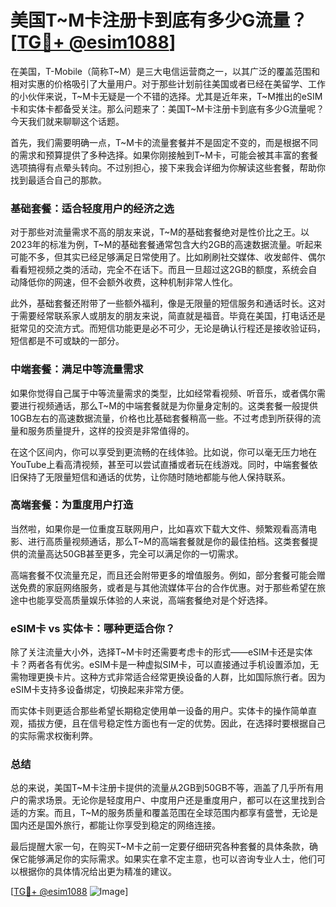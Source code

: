 # 美国T~M卡注册卡到底有多少G流量？[[TG💪+ @esim1088](https://t.me/s/esim1088)]

在美国，T-Mobile（简称T~M）是三大电信运营商之一，以其广泛的覆盖范围和相对实惠的价格吸引了大量用户。对于那些计划前往美国或者已经在美留学、工作的小伙伴来说，T~M卡无疑是一个不错的选择。尤其是近年来，T~M推出的eSIM卡和实体卡都备受关注。那么问题来了：美国T~M卡注册卡到底有多少G流量呢？今天我们就来聊聊这个话题。

首先，我们需要明确一点，T~M卡的流量套餐并不是固定不变的，而是根据不同的需求和预算提供了多种选择。如果你刚接触到T~M卡，可能会被其丰富的套餐选项搞得有点晕头转向。不过别担心，接下来我会详细为你解读这些套餐，帮助你找到最适合自己的那款。

### 基础套餐：适合轻度用户的经济之选

对于那些对流量需求不高的朋友来说，T~M的基础套餐绝对是性价比之王。以2023年的标准为例，T~M的基础套餐通常包含大约2GB的高速数据流量。听起来可能不多，但其实已经足够满足日常使用了。比如刷刷社交媒体、收发邮件、偶尔看看短视频之类的活动，完全不在话下。而且一旦超过这2GB的额度，系统会自动降低你的网速，但不会额外收费，这种机制非常人性化。

此外，基础套餐还附带了一些额外福利，像是无限量的短信服务和通话时长。这对于需要经常联系家人或朋友的朋友来说，简直就是福音。毕竟在美国，打电话还是挺常见的交流方式。而短信功能更是必不可少，无论是确认行程还是接收验证码，短信都是不可或缺的一部分。

### 中端套餐：满足中等流量需求

如果你觉得自己属于中等流量需求的类型，比如经常看视频、听音乐，或者偶尔需要进行视频通话，那么T~M的中端套餐就是为你量身定制的。这类套餐一般提供10GB左右的高速数据流量，价格也比基础套餐稍高一些。不过考虑到所获得的流量和服务质量提升，这样的投资是非常值得的。

在这个区间内，你可以享受到更流畅的在线体验。比如说，你可以毫无压力地在YouTube上看高清视频，甚至可以尝试直播或者玩在线游戏。同时，中端套餐依旧保持了无限量短信和通话的优势，让你随时随地都能与他人保持联系。

### 高端套餐：为重度用户打造

当然啦，如果你是一位重度互联网用户，比如喜欢下载大文件、频繁观看高清电影、进行高质量视频通话，那么T~M的高端套餐就是你的最佳拍档。这类套餐提供的流量高达50GB甚至更多，完全可以满足你的一切需求。

高端套餐不仅流量充足，而且还会附带更多的增值服务。例如，部分套餐可能会赠送免费的家庭网络服务，或者是与其他流媒体平台的合作优惠。对于那些希望在旅途中也能享受高质量娱乐体验的人来说，高端套餐绝对是个好选择。

### eSIM卡 vs 实体卡：哪种更适合你？

除了关注流量大小外，选择T~M卡时还需要考虑卡的形式——eSIM卡还是实体卡？两者各有优劣。eSIM卡是一种虚拟SIM卡，可以直接通过手机设置添加，无需物理更换卡片。这种方式非常适合经常更换设备的人群，比如国际旅行者。因为eSIM卡支持多设备绑定，切换起来非常方便。

而实体卡则更适合那些希望长期稳定使用单一设备的用户。实体卡的操作简单直观，插拔方便，且在信号稳定性方面也有一定的优势。因此，在选择时要根据自己的实际需求权衡利弊。

### 总结

总的来说，美国T~M卡注册卡提供的流量从2GB到50GB不等，涵盖了几乎所有用户的需求场景。无论你是轻度用户、中度用户还是重度用户，都可以在这里找到合适的方案。而且，T~M的服务质量和覆盖范围在全球范围内都享有盛誉，无论是国内还是国外旅行，都能让你享受到稳定的网络连接。

最后提醒大家一句，在购买T~M卡之前一定要仔细研究各种套餐的具体条款，确保它能够满足你的实际需求。如果实在拿不定主意，也可以咨询专业人士，他们可以根据你的具体情况给出更为精准的建议。

[[TG💪+ @esim1088](https://t.me/s/esim1088) ![Image](https://i.postimg.cc/4NQfJmqS/Snipaste-2025-05-13-00-14-12.png)]